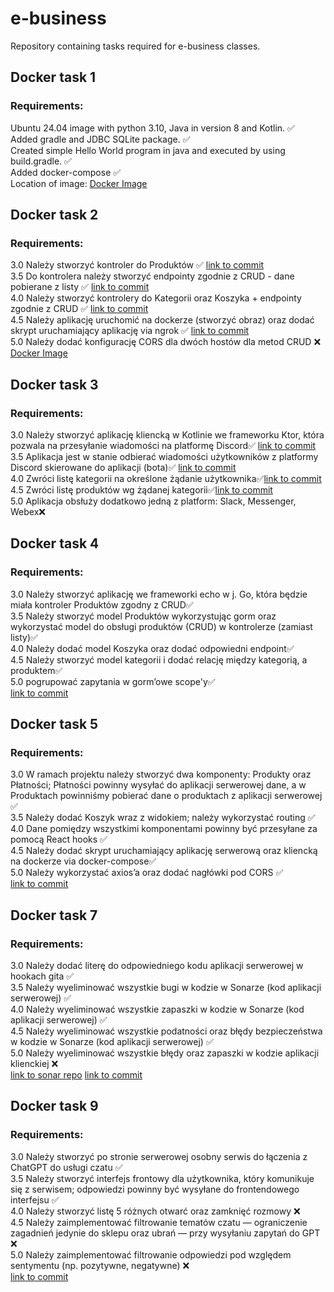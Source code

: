 # e-business
Repository containing tasks required for e-business classes.

## Docker task 1
### Requirements:
Ubuntu 24.04 image with python 3.10, Java in version 8 and Kotlin. ✅<br/>
Added gradle and JDBC SQLite package. ✅<br/>
Created simple Hello World program in java and executed by using build.gradle. ✅<br/>
Added docker-compose ✅<br/>
Location of image:
[Docker Image](https://hub.docker.com/repository/docker/pandoraproject/e-business/general)

## Docker task 2
### Requirements:
3.0 Należy stworzyć kontroler do Produktów ✅ [link to commit](https://github.com/Pandora-Project/e-business/commit/b2e689bfa148baeec9d0ac839a2044a31f4cc10c) <br/>
3.5 Do kontrolera należy stworzyć endpointy zgodnie z CRUD - dane
pobierane z listy ✅ [link to commit](https://github.com/Pandora-Project/e-business/commit/b2e689bfa148baeec9d0ac839a2044a31f4cc10c) <br/>
4.0 Należy stworzyć kontrolery do Kategorii oraz Koszyka + endpointy
zgodnie z CRUD ✅ [link to commit](https://github.com/Pandora-Project/e-business/commit/7adf1ef989288b8467f8a8da594271885ac96637) <br/>
4.5 Należy aplikację uruchomić na dockerze (stworzyć obraz) oraz dodać
skrypt uruchamiający aplikację via ngrok ✅ [link to commit](https://github.com/Pandora-Project/e-business/commit/5d82f2fbd6d1fff34bf37f5d9f91923b71864b31) <br/>
5.0 Należy dodać konfigurację CORS dla dwóch hostów dla metod CRUD ❌ <br/>
[Docker Image](https://hub.docker.com/repository/docker/pandoraproject/scala-crud/general)

## Docker task 3
### Requirements:
3.0 Należy stworzyć aplikację kliencką w Kotlinie we frameworku Ktor,
która pozwala na przesyłanie wiadomości na platformę Discord✅ [link to commit](https://github.com/Pandora-Project/e-business/commit/fbac22d4dfe92683b1e6492eeb34c475aab864c4)<br/>
3.5 Aplikacja jest w stanie odbierać wiadomości użytkowników z
platformy Discord skierowane do aplikacji (bota)✅ [link to commit](https://github.com/Pandora-Project/e-business/commit/fbac22d4dfe92683b1e6492eeb34c475aab864c4)<br/>
4.0 Zwróci listę kategorii na określone żądanie użytkownika✅[link to commit](https://github.com/Pandora-Project/e-business/commit/6a42513d11c85a82ab87c34f2c1183093602a380)<br/>
4.5 Zwróci listę produktów wg żądanej kategorii✅[link to commit](https://github.com/Pandora-Project/e-business/commit/6a42513d11c85a82ab87c34f2c1183093602a380)<br/>
5.0 Aplikacja obsłuży dodatkowo jedną z platform: Slack, Messenger,
Webex❌<br/>

## Docker task 4
### Requirements:
3.0 Należy stworzyć aplikację we frameworki echo w j. Go, która będzie
miała kontroler Produktów zgodny z CRUD✅<br/>
3.5 Należy stworzyć model Produktów wykorzystując gorm oraz
wykorzystać model do obsługi produktów (CRUD) w kontrolerze (zamiast
listy)✅<br/>
4.0 Należy dodać model Koszyka oraz dodać odpowiedni endpoint✅<br/>
4.5 Należy stworzyć model kategorii i dodać relację między kategorią,
a produktem✅<br/>
5.0 pogrupować zapytania w gorm’owe scope'y✅<br/>
[link to commit](https://github.com/Pandora-Project/e-business/commit/36cc40a43fb0875538727a74edd681f858cf850d)

## Docker task 5
### Requirements:
3.0 W ramach projektu należy stworzyć dwa komponenty: Produkty oraz
Płatności; Płatności powinny wysyłać do aplikacji serwerowej dane, a w
Produktach powinniśmy pobierać dane o produktach z aplikacji
serwerowej ✅<br/>
3.5 Należy dodać Koszyk wraz z widokiem; należy wykorzystać routing ✅<br/>
4.0 Dane pomiędzy wszystkimi komponentami powinny być przesyłane za
pomocą React hooks ✅<br/>
4.5 Należy dodać skrypt uruchamiający aplikację serwerową oraz
kliencką na dockerze via docker-compose✅<br/>
5.0 Należy wykorzystać axios’a oraz dodać nagłówki pod CORS ✅<br/>
[link to commit](https://github.com/Pandora-Project/e-business/commit/090e5de4d02b8bd97cec63e206e1695723cf2033)

## Docker task 7
### Requirements:
3.0 Należy dodać literę do odpowiedniego kodu aplikacji serwerowej w hookach gita ✅<br/>
3.5 Należy wyeliminować wszystkie bugi w kodzie w Sonarze (kod aplikacji serwerowej) ✅<br/>
4.0 Należy wyeliminować wszystkie zapaszki w kodzie w Sonarze (kod aplikacji serwerowej) ✅<br/>
4.5 Należy wyeliminować wszystkie podatności oraz błędy bezpieczeństwa w kodzie w Sonarze (kod aplikacji serwerowej) ✅<br/>
5.0 Należy wyeliminować wszystkie błędy oraz zapaszki w kodzie aplikacji klienckiej ❌<br/>
[link to sonar repo](https://github.com/Pandora-Project/Go-backend)
[link to commit](https://github.com/Pandora-Project/e-business/commit/3a36ab61e8774e914e0eb7fa6ae09c2f7be9a35b)

## Docker task 9
### Requirements:
3.0 Należy stworzyć po stronie serwerowej osobny serwis do łączenia z ChatGPT do usługi czatu ✅<br/>
3.5 Należy stworzyć interfejs frontowy dla użytkownika, który komunikuje się z serwisem; odpowiedzi powinny być wysyłane do frontendowego interfejsu ✅<br/>
4.0 Należy stworzyć listę 5 różnych otwarć oraz zamknięć rozmowy ❌<br/>
4.5 Należy zaimplementować filtrowanie tematów czatu — ograniczenie zagadnień jedynie do sklepu oraz ubrań — przy wysyłaniu zapytań do GPT ❌<br/>
5.0 Należy zaimplementować filtrowanie odpowiedzi pod względem sentymentu (np. pozytywne, negatywne) ❌<br/>
[link to commit](https://github.com/Pandora-Project/e-business/commit/f420b9f2b86b32433b34ceda74c3ebd439980b99)
